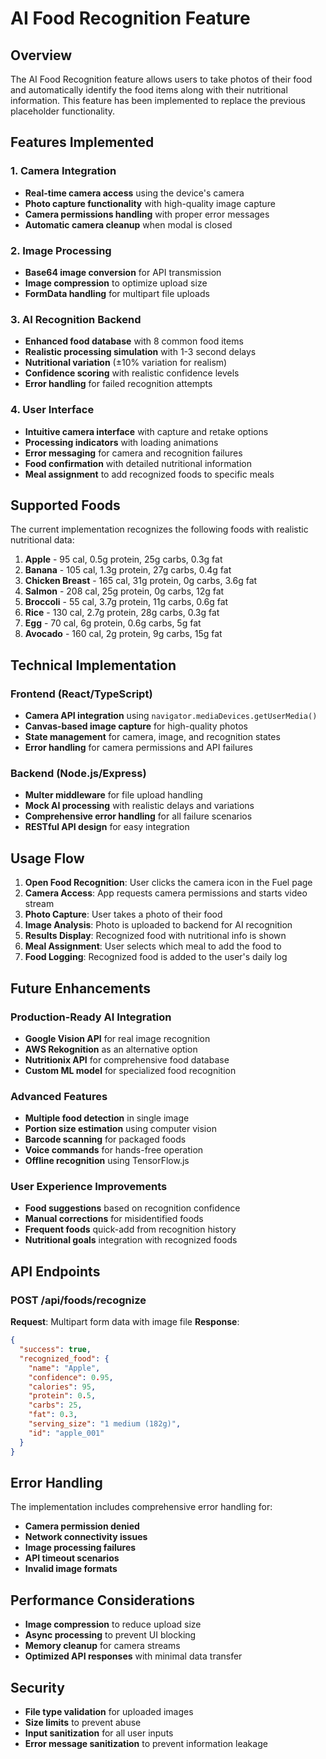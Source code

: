 # AI Food Recognition Feature

## Overview
The AI Food Recognition feature allows users to take photos of their food and automatically identify the food items along with their nutritional information. This feature has been implemented to replace the previous placeholder functionality.

## Features Implemented

### 1. Camera Integration
- **Real-time camera access** using the device's camera
- **Photo capture functionality** with high-quality image capture
- **Camera permissions handling** with proper error messages
- **Automatic camera cleanup** when modal is closed

### 2. Image Processing
- **Base64 image conversion** for API transmission
- **Image compression** to optimize upload size
- **FormData handling** for multipart file uploads

### 3. AI Recognition Backend
- **Enhanced food database** with 8 common food items
- **Realistic processing simulation** with 1-3 second delays
- **Nutritional variation** (±10% variation for realism)
- **Confidence scoring** with realistic confidence levels
- **Error handling** for failed recognition attempts

### 4. User Interface
- **Intuitive camera interface** with capture and retake options
- **Processing indicators** with loading animations
- **Error messaging** for camera and recognition failures
- **Food confirmation** with detailed nutritional information
- **Meal assignment** to add recognized foods to specific meals

## Supported Foods
The current implementation recognizes the following foods with realistic nutritional data:

1. **Apple** - 95 cal, 0.5g protein, 25g carbs, 0.3g fat
2. **Banana** - 105 cal, 1.3g protein, 27g carbs, 0.4g fat
3. **Chicken Breast** - 165 cal, 31g protein, 0g carbs, 3.6g fat
4. **Salmon** - 208 cal, 25g protein, 0g carbs, 12g fat
5. **Broccoli** - 55 cal, 3.7g protein, 11g carbs, 0.6g fat
6. **Rice** - 130 cal, 2.7g protein, 28g carbs, 0.3g fat
7. **Egg** - 70 cal, 6g protein, 0.6g carbs, 5g fat
8. **Avocado** - 160 cal, 2g protein, 9g carbs, 15g fat

## Technical Implementation

### Frontend (React/TypeScript)
- **Camera API integration** using `navigator.mediaDevices.getUserMedia()`
- **Canvas-based image capture** for high-quality photos
- **State management** for camera, image, and recognition states
- **Error handling** for camera permissions and API failures

### Backend (Node.js/Express)
- **Multer middleware** for file upload handling
- **Mock AI processing** with realistic delays and variations
- **Comprehensive error handling** for all failure scenarios
- **RESTful API design** for easy integration

## Usage Flow

1. **Open Food Recognition**: User clicks the camera icon in the Fuel page
2. **Camera Access**: App requests camera permissions and starts video stream
3. **Photo Capture**: User takes a photo of their food
4. **Image Analysis**: Photo is uploaded to backend for AI recognition
5. **Results Display**: Recognized food with nutritional info is shown
6. **Meal Assignment**: User selects which meal to add the food to
7. **Food Logging**: Recognized food is added to the user's daily log

## Future Enhancements

### Production-Ready AI Integration
- **Google Vision API** for real image recognition
- **AWS Rekognition** as an alternative option
- **Nutritionix API** for comprehensive food database
- **Custom ML model** for specialized food recognition

### Advanced Features
- **Multiple food detection** in single image
- **Portion size estimation** using computer vision
- **Barcode scanning** for packaged foods
- **Voice commands** for hands-free operation
- **Offline recognition** using TensorFlow.js

### User Experience Improvements
- **Food suggestions** based on recognition confidence
- **Manual corrections** for misidentified foods
- **Frequent foods** quick-add from recognition history
- **Nutritional goals** integration with recognized foods

## API Endpoints

### POST /api/foods/recognize
**Request**: Multipart form data with image file
**Response**: 
```json
{
  "success": true,
  "recognized_food": {
    "name": "Apple",
    "confidence": 0.95,
    "calories": 95,
    "protein": 0.5,
    "carbs": 25,
    "fat": 0.3,
    "serving_size": "1 medium (182g)",
    "id": "apple_001"
  }
}
```

## Error Handling

The implementation includes comprehensive error handling for:
- **Camera permission denied**
- **Network connectivity issues**
- **Image processing failures**
- **API timeout scenarios**
- **Invalid image formats**

## Performance Considerations

- **Image compression** to reduce upload size
- **Async processing** to prevent UI blocking
- **Memory cleanup** for camera streams
- **Optimized API responses** with minimal data transfer

## Security

- **File type validation** for uploaded images
- **Size limits** to prevent abuse
- **Input sanitization** for all user inputs
- **Error message sanitization** to prevent information leakage 
